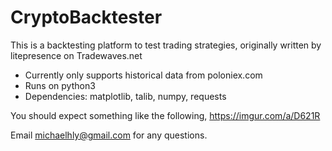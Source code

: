 # CryptoBacktester
This is a backtesting platform to test trading strategies, originally written by litepresence on Tradewaves.net

- Currently only supports historical data from poloniex.com
- Runs on python3
- Dependencies: matplotlib, talib, numpy, requests

You should expect something like the following,
https://imgur.com/a/D621R

Email michaelhly@gmail.com for any questions.
